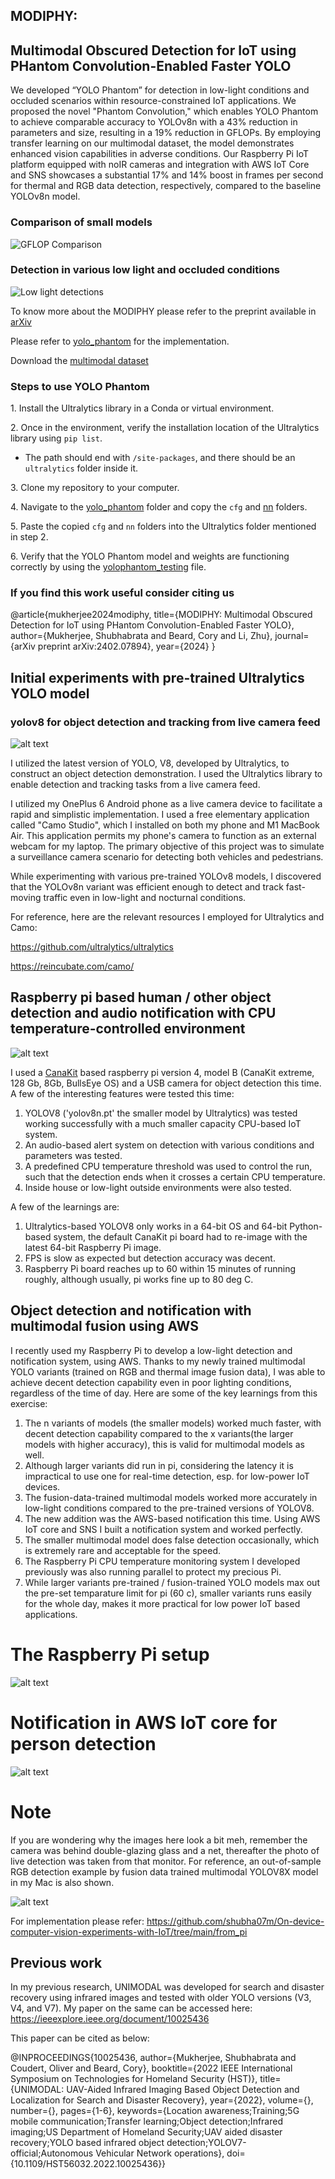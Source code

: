 ##  MODIPHY: ##
## Multimodal Obscured Detection for IoT using PHantom Convolution-Enabled Faster YOLO ##

We developed “YOLO Phantom” for detection in low-light conditions and occluded scenarios within resource-constrained IoT applications. We proposed the novel "Phantom Convolution," which enables YOLO Phantom to achieve comparable accuracy to YOLOv8n with a 43% reduction in parameters and size, resulting in a 19% reduction in GFLOPs. By employing transfer learning on our multimodal dataset, the model demonstrates enhanced vision capabilities in adverse conditions. Our Raspberry Pi IoT platform equipped with noIR cameras and integration with AWS IoT Core and SNS showcases a substantial 17% and 14% boost in frames per second for thermal and RGB data detection, respectively, compared to the baseline YOLOv8n model.


### Comparison of small models ###

![GFLOP Comparison](https://github.com/shubha07m/On-device-computer-vision-experiments-with-IoT/blob/main/gflop.png)




### Detection in various low light and occluded conditions ###

![Low light detections](https://github.com/shubha07m/On-device-computer-vision-experiments-with-IoT/blob/main/ous_images.png)

To know more about the MODIPHY please refer to the preprint available in [arXiv](https://arxiv.org/abs/2402.07894)

Please refer to [yolo_phantom](https://github.com/shubha07m/On-device-computer-vision-experiments-with-IoT/tree/main/yolo_phantom) for the implementation.

Download the [multimodal dataset](https://drive.google.com/drive/folders/1a54u6PpfHOSTL4AME25S1_b1AfTvRCfL?usp=sharing)

### Steps to use YOLO Phantom ###

1\. Install the Ultralytics library in a Conda or virtual environment.

2\. Once in the environment, verify the installation location of the Ultralytics library using `pip list`. 
   - The path should end with `/site-packages`, and there should be an `ultralytics` folder inside it.

3\. Clone my repository to your computer.

4\. Navigate to the [yolo_phantom](https://github.com/shubha07m/On-device-computer-vision-experiments-with-IoT/tree/main/yolo_phantom) folder and copy the `cfg` and [nn](https://github.com/shubha07m/On-device-computer-vision-experiments-with-IoT/tree/main/yolo_phantom/nn) folders.

5\. Paste the copied `cfg` and `nn` folders into the Ultralytics folder mentioned in step 2.

6\. Verify that the YOLO Phantom model and weights are functioning correctly by using the [yolophantom_testing](https://github.com/shubha07m/On-device-computer-vision-experiments-with-IoT/blob/main/yolo_phantom/yolophantom_testing.ipynb) file.


### If you find this work useful consider citing us ###

@article{mukherjee2024modiphy,
  title={MODIPHY: Multimodal Obscured Detection for IoT using PHantom Convolution-Enabled Faster YOLO},
  author={Mukherjee, Shubhabrata and Beard, Cory and Li, Zhu},
  journal={arXiv preprint arXiv:2402.07894},
  year={2024}
}

## Initial experiments with pre-trained Ultralytics YOLO model ##

### yolov8 for object detection and tracking from live camera feed ###

![alt text](https://github.com/shubha07m/yolov8-testing/blob/main/yolov8_snap.png?raw=true)


I utilized the latest version of YOLO, V8, developed by Ultralytics, to construct an object detection demonstration. I used the Ultralytics library to enable detection and tracking tasks from a live camera feed.

I utilized my OnePlus 6 Android phone as a live camera device to facilitate a rapid and simplistic implementation. I used a free elementary application called "Camo Studio", which I installed on both my phone and M1 MacBook Air. This application permits my phone's camera to function as an external webcam for my laptop. The primary objective of this project was to simulate a surveillance camera scenario for detecting both vehicles and pedestrians.

While experimenting with various pre-trained YOLOv8 models, I discovered that the YOLOv8n variant was efficient enough to detect and track fast-moving traffic even in low-light and nocturnal conditions.

For reference, here are the relevant resources I employed for Ultralytics and Camo:

https://github.com/ultralytics/ultralytics

https://reincubate.com/camo/

## Raspberry pi based human / other object detection and audio notification with CPU temperature-controlled environment ##

![alt text](https://github.com/shubha07m/On-device-computer-vision-experiments-with-IoT/blob/main/from_pi/rpi4b.png)

I used a [CanaKit](https://www.amazon.com/dp/B08B6F1FV5?psc=1&ref=ppx_yo2ov_dt_b_product_details) based raspberry pi version 4, model B (CanaKit extreme, 128 Gb, 8Gb, BullsEye OS) and a USB camera for object detection this time. A few of the interesting features were tested this time:

1. YOLOV8 ('yolov8n.pt' the smaller model by Ultralytics) was tested working successfully with a much smaller capacity CPU-based IoT system.
2. An audio-based alert system on detection with various conditions and parameters was tested.
3. A predefined CPU temperature threshold was used to control the run, such that the detection ends when it crosses a certain CPU temperature.
4. Inside house or low-light outside environments were also tested.

A few of the learnings are:

1. Ultralytics-based YOLOV8 only works in a 64-bit OS and 64-bit Python-based system, the default CanaKit pi board had to re-image with the latest 64-bit Raspberry Pi image.
2. FPS is slow as expected but detection accuracy was decent.
3. Raspberry Pi board reaches up to 60 within 15 minutes of running roughly, although usually, pi works fine up to 80 deg C.


## Object detection and notification with multimodal fusion using AWS ##

I recently used my Raspberry Pi to develop a low-light detection and notification system, using AWS. Thanks to my newly trained multimodal YOLO variants (trained on RGB and thermal image fusion data), I was able to achieve decent detection capability even in poor lighting conditions, regardless of the time of day. Here are some of the key learnings from this exercise:

1.  The n variants of models (the smaller models) worked much faster, with decent detection capability compared to the x variants(the larger models with higher accuracy), this is valid for multimodal models as well.
2.  Although larger variants did run in pi, considering the latency it is impractical to use one for real-time detection, esp. for low-power IoT devices.
3. The fusion-data-trained multimodal models worked more accurately in low-light conditions compared to the pre-trained versions of YOLOV8.
4.  The new addition was the AWS-based notification this time. Using AWS IoT core and SNS I built a notification system and worked perfectly.
5. The smaller multimodal model does false detection occasionally, which is extremely rare and acceptable for the speed.
6. The Raspberry Pi CPU temperature monitoring system I developed previously was also running parallel to protect my precious Pi.
7. While larger variants pre-trained / fusion-trained YOLO models max out the pre-set temparature limit for pi (60 c), smaller variants runs easily for the whole day, makes it more practical for low power IoT based applications.


# The Raspberry Pi setup #
![alt text](https://github.com/shubha07m/On-device-computer-vision-experiments-with-IoT/blob/main/from_pi/raspberry_pi_setup.png)


# Notification in AWS IoT core for person detection #
![alt text](https://github.com/shubha07m/On-device-computer-vision-experiments-with-IoT/blob/main/from_pi/notification_aws_IoT.png)

# Note # 
If you are wondering why the images here look a bit meh, remember the camera was behind double-glazing glass and a net, thereafter the photo of live detection was taken from that monitor. For reference, an out-of-sample RGB detection example by fusion data trained multimodal YOLOV8X model in my Mac is also shown.

![alt text](https://github.com/shubha07m/On-device-computer-vision-experiments-with-IoT/blob/main/from_pi/yolov8x_fusion_mac.png)

For implementation please refer: https://github.com/shubha07m/On-device-computer-vision-experiments-with-IoT/tree/main/from_pi

## Previous work ##

In my previous research, UNIMODAL was developed for search and disaster recovery using infrared images and tested with older YOLO versions (V3, V4, and V7). My paper on the same can be accessed here: https://ieeexplore.ieee.org/document/10025436

This paper can be cited as below:

@INPROCEEDINGS{10025436,
  author={Mukherjee, Shubhabrata and Coudert, Oliver and Beard, Cory},
  booktitle={2022 IEEE International Symposium on Technologies for Homeland Security (HST)}, 
  title={UNIMODAL: UAV-Aided Infrared Imaging Based Object Detection and Localization for Search and Disaster Recovery}, 
  year={2022},
  volume={},
  number={},
  pages={1-6},
  keywords={Location awareness;Training;5G mobile communication;Transfer learning;Object detection;Infrared imaging;US Department of Homeland Security;UAV aided disaster recovery;YOLO based infrared object detection;YOLOV7-official;Autonomous Vehicular Network operations},
  doi={10.1109/HST56032.2022.10025436}}
